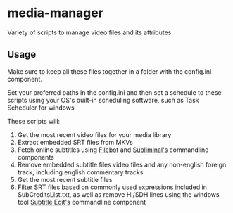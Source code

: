 # media-manager
Variety of scripts to manage video files and its attributes

## Usage
Make sure to keep all these files together in a folder with the config.ini component. 

Set your preferred paths in the config.ini and then set a schedule to these scripts using your
OS's built-in scheduling software, such as Task Scheduler for windows

These scripts will:

1. Get the most recent video files for your media library
2. Extract embedded SRT files from MKVs
3. Fetch online subtitles using [Filebot](https://www.filebot.net/) and [Subliminal's](https://subliminal.readthedocs.io/en/latest/) commandline components
4. Remove embedded subtitle files video files and any non-english foreign track, including english commentary tracks
5. Get the most recent subtitle files
6. Filter SRT files based on commonly used expressions included in SubCreditsList.txt, as well as
remove HI/SDH lines using the windows tool [Subtitle Edit's](http://www.nikse.dk/subtitleedit/) commandline component
